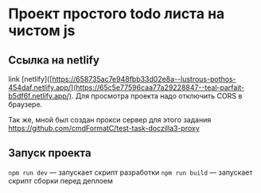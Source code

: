 # Проект простого todo листа на чистом js

## Ссылка на netlify
link [netlify]([https://658735ac7e948fbb33d02e8a--lustrous-pothos-454daf.netlify.app/](https://65c5e77596caa77a29228847--teal-parfait-b5df6f.netlify.app/).
Для просмотра проекта надо отключить CORS в браузере.

Так же, мной был создан прокси сервер для этого задания https://github.com/cmdFormatC/test-task-doczilla3-proxy

## Запуск проекта
`npm run dev` — запускает скрипт разработки
`npm run build` — запускает скрипт сборки перед деплоем
